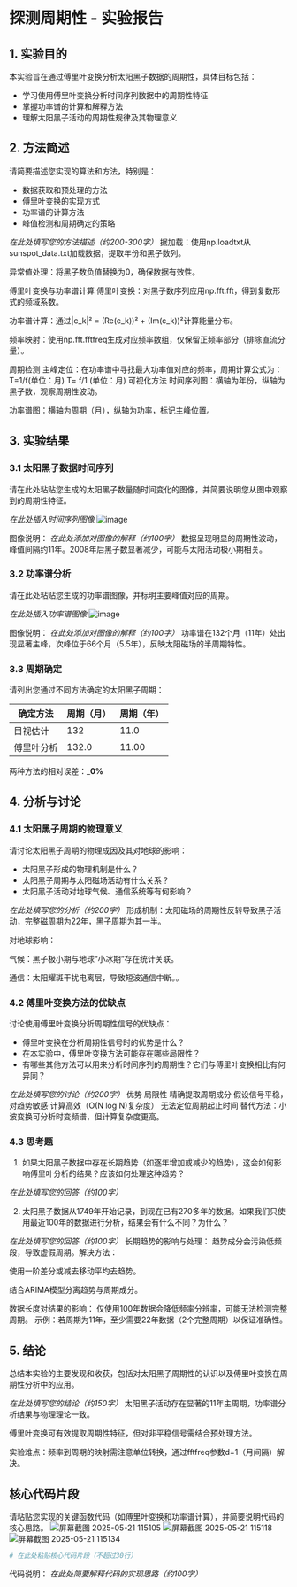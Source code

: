 # 探测周期性 - 实验报告

## 1. 实验目的

本实验旨在通过傅里叶变换分析太阳黑子数据的周期性，具体目标包括：
- 学习使用傅里叶变换分析时间序列数据中的周期性特征
- 掌握功率谱的计算和解释方法
- 理解太阳黑子活动的周期性规律及其物理意义

## 2. 方法简述

请简要描述您实现的算法和方法，特别是：
- 数据获取和预处理的方法
- 傅里叶变换的实现方式
- 功率谱的计算方法
- 峰值检测和周期确定的策略

_在此处填写您的方法描述（约200-300字）_
据加载：使用np.loadtxt从sunspot_data.txt加载数据，提取年份和黑子数列。

异常值处理：将黑子数负值替换为0，确保数据有效性。

傅里叶变换与功率谱计算
傅里叶变换：对黑子数序列应用np.fft.fft，得到复数形式的频域系数。

功率谱计算：通过|c_k|² = (Re(c_k))² + (Im(c_k))²计算能量分布。

频率映射：使用np.fft.fftfreq生成对应频率数组，仅保留正频率部分（排除直流分量）。

周期检测
主峰定位：在功率谱中寻找最大功率值对应的频率，周期计算公式为：
T=1/f(单位：月)   T= f/1​ (单位：月)
可视化方法
时间序列图：横轴为年份，纵轴为黑子数，观察周期性波动。

功率谱图：横轴为周期（月），纵轴为功率，标记主峰位置。
## 3. 实验结果

### 3.1 太阳黑子数据时间序列

请在此处粘贴您生成的太阳黑子数量随时间变化的图像，并简要说明您从图中观察到的周期性特征。

_在此处插入时间序列图像_
![image](https://github.com/user-attachments/assets/29645a12-bd27-4a14-9b15-c6a98d8a2bd9)

图像说明：
_在此处添加对图像的解释（约100字）_
数据呈现明显的周期性波动，峰值间隔约11年。2008年后黑子数显著减少，可能与太阳活动极小期相关。
### 3.2 功率谱分析

请在此处粘贴您生成的功率谱图像，并标明主要峰值对应的周期。

_在此处插入功率谱图像_
![image](https://github.com/user-attachments/assets/da2f2013-be25-4958-b380-b24b639048af)

图像说明：
_在此处添加对图像的解释（约100字）_
功率谱在132个月（11年）处出现显著主峰，次峰位于66个月（5.5年），反映太阳磁场的半周期特性。
### 3.3 周期确定

请列出您通过不同方法确定的太阳黑子周期：

| 确定方法 | 周期（月） | 周期（年） |
|---------|----------|----------|
| 目视估计 |   132       |    11.0      |
| 傅里叶分析 |    132.0     |    11.00      |

两种方法的相对误差：___0%__

## 4. 分析与讨论

### 4.1 太阳黑子周期的物理意义

请讨论太阳黑子周期的物理成因及其对地球的影响：
- 太阳黑子形成的物理机制是什么？
- 太阳黑子周期与太阳磁场活动有什么关系？
- 太阳黑子活动对地球气候、通信系统等有何影响？

_在此处填写您的分析（约200字）_
形成机制：太阳磁场的周期性反转导致黑子活动，完整磁周期为22年，黑子周期为其一半。

对地球影响：

气候：黑子极小期与地球“小冰期”存在统计关联。

通信：太阳耀斑干扰电离层，导致短波通信中断。。
### 4.2 傅里叶变换方法的优缺点

讨论使用傅里叶变换分析周期性信号的优缺点：
- 傅里叶变换在分析周期性信号时的优势是什么？
- 在本实验中，傅里叶变换方法可能存在哪些局限性？
- 有哪些其他方法可以用来分析时间序列的周期性？它们与傅里叶变换相比有何异同？

_在此处填写您的讨论（约200字）_
优势	                                       局限性
精确提取周期成分	                         假设信号平稳，对趋势敏感
计算高效（O(N log N)复杂度）	             无法定位周期起止时间
替代方法：小波变换可分析时变频谱，但计算复杂度更高。
### 4.3 思考题

1. 如果太阳黑子数据中存在长期趋势（如逐年增加或减少的趋势），这会如何影响傅里叶分析的结果？应该如何处理这种趋势？

_在此处填写您的回答（约100字）_

2. 太阳黑子数据从1749年开始记录，到现在已有270多年的数据。如果我们只使用最近100年的数据进行分析，结果会有什么不同？为什么？

_在此处填写您的回答（约100字）_
长期趋势的影响与处理：
趋势成分会污染低频段，导致虚假周期。解决方法：

使用一阶差分或减去移动平均去趋势。

结合ARIMA模型分离趋势与周期成分。

数据长度对结果的影响：
仅使用100年数据会降低频率分辨率，可能无法检测完整周期。
示例：若周期为11年，至少需要22年数据（2个完整周期）以保证准确性。


## 5. 结论

总结本实验的主要发现和收获，包括对太阳黑子周期性的认识以及傅里叶变换在周期性分析中的应用。

_在此处填写您的结论（约150字）_
太阳黑子活动存在显著的11年主周期，功率谱分析结果与物理理论一致。

傅里叶变换可有效提取周期性特征，但对非平稳信号需结合预处理方法。

实验难点：频率到周期的映射需注意单位转换，通过fftfreq参数d=1（月间隔）解决。


## 核心代码片段

请粘贴您实现的关键函数代码（如傅里叶变换和功率谱计算），并简要说明代码的核心思路。
![屏幕截图 2025-05-21 115105](https://github.com/user-attachments/assets/f7ba41c8-2ebb-4056-aac6-88b88b2a0d43)
![屏幕截图 2025-05-21 115118](https://github.com/user-attachments/assets/52a79acb-bc15-4de8-9bc0-827f4dd8ce73)
![屏幕截图 2025-05-21 115134](https://github.com/user-attachments/assets/605c39fa-d4eb-4ef5-b6f2-f3d06ea72360)

```python
# 在此处粘贴核心代码片段（不超过30行）
```

代码说明：
_在此处简要解释代码的实现思路（约100字）_
